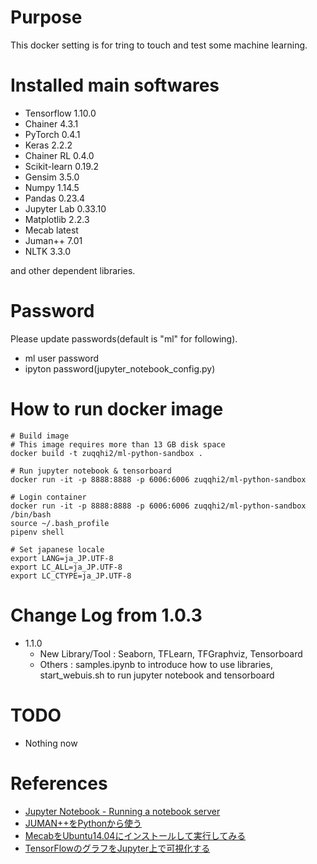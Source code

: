 # Purpose

This docker setting is for tring to touch and test some machine learning.

# Installed main softwares

- Tensorflow 1.10.0
- Chainer 4.3.1
- PyTorch 0.4.1
- Keras 2.2.2
- Chainer RL 0.4.0
- Scikit-learn 0.19.2
- Gensim 3.5.0
- Numpy 1.14.5
- Pandas 0.23.4
- Jupyter Lab 0.33.10
- Matplotlib 2.2.3
- Mecab latest
- Juman++ 7.01
- NLTK 3.3.0 

and other dependent libraries.


# Password

Please update passwords(default is "ml" for following).

- ml user password
- ipyton password(jupyter_notebook_config.py)


# How to run docker image

    # Build image
    # This image requires more than 13 GB disk space
    docker build -t zuqqhi2/ml-python-sandbox .

    # Run jupyter notebook & tensorboard
    docker run -it -p 8888:8888 -p 6006:6006 zuqqhi2/ml-python-sandbox

    # Login container
    docker run -it -p 8888:8888 -p 6006:6006 zuqqhi2/ml-python-sandbox /bin/bash
    source ~/.bash_profile
    pipenv shell

    # Set japanese locale
    export LANG=ja_JP.UTF-8
    export LC_ALL=ja_JP.UTF-8
    export LC_CTYPE=ja_JP.UTF-8

# Change Log from 1.0.3

- 1.1.0
  - New Library/Tool : Seaborn, TFLearn, TFGraphviz, Tensorboard
  - Others : samples.ipynb to introduce how to use libraries, start_webuis.sh to run jupyter notebook and tensorboard 

# TODO

- Nothing now

# References

- [Jupyter Notebook - Running a notebook server](http://jupyter-notebook.readthedocs.io/en/latest/public_server.html)
- [JUMAN++をPythonから使う](http://qiita.com/riverwell/items/7a85ebf95647eaf18a6c)
- [MecabをUbuntu14.04にインストールして実行してみる](https://foolean.net/p/22)
- [TensorFlowのグラフをJupyter上で可視化する](http://qiita.com/akimach/items/d6d87e9fcdc4800d492a)
